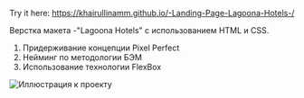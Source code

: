 Try it here: https://khairullinamm.github.io/-Landing-Page-Lagoona-Hotels-/

Верстка макета -"Lagoona Hotels" с использованием HTML и CSS.

1. Придерживание концепции Pixel Perfect
2. Нейминг по методологии БЭМ
3. Использование технологии FlexBox


![Иллюстрация к проекту](https://github.com/khairullinamm/-Landing-Page-Lagoona-Hotels-/raw/main/figma.png)
